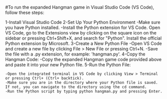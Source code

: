 #To run the expanded Hangman game in Visual Studio Code (VS Code), follow these steps:

1-Install Visual Studio Code
2-Set Up Your Python Environment
-Make sure you have Python installed.
-Install the Python extension for VS Code. Open VS Code, go to the Extensions view by clicking on the square icon on the sidebar or pressing Ctrl+Shift+X, and search for "Python". Install the official Python extension by Microsoft.
3-Create a New Python File
-Open VS Code and create a new file by clicking File > New File or pressing Ctrl+N.
-Save the file with a .py extension, for example: 'hangman.py'.
4-Copy the Hangman Code:
-Copy the expanded Hangman game code provided above and paste it into your new Python file.
5-Run the Python File:

    -Open the integrated terminal in VS Code by clicking View > Terminal   or pressing Ctrl+ (Ctrl+ backtick).
    -Make sure you are in the directory where your Python file is saved. If not, you can navigate to the directory using the cd command.
    -Run the Python script by typing python hangman.py and pressing Enter.
